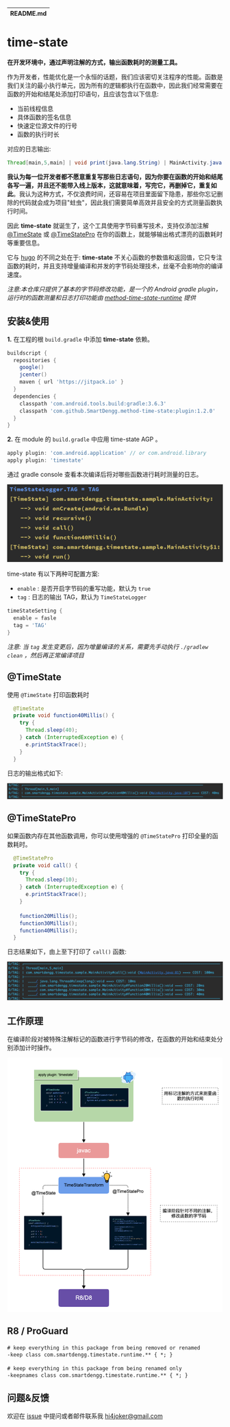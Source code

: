 | README.md |
|:---|


time-state
====

**在开发环境中，通过声明注解的方式，输出函数耗时的测量工具。**

作为开发者，性能优化是一个永恒的话题，我们应该密切关注程序的性能。函数是我们关注的最小执行单元，因为所有的逻辑都执行在函数中，因此我们经常需要在函数的开始和结尾处添加打印语句，且应该包含以下信息:

- 当前线程信息
- 具体函数的签名信息
- 快速定位源文件的行号
- 函数的执行时长


对应的日志输出:

```java
Thread[main,5,main] | void print(java.lang.String) | MainActivity.java:18 | COST: 229ms
```

**我认为每一位开发者都不愿意重复写那些日志语句，因为你要在函数的开始和结尾各写一遍，并且还不能带入线上版本，这就意味着，写完它，再删掉它，重复如此**。我认为这种方式，不仅浪费时间，还容易在项目里面留下隐患，那些你忘记删除的代码就会成为项目"蛀虫"，因此我们需要简单高效并且安全的方式测量函数执行时间。


因此 **time-state** 就诞生了，这个工具使用字节码重写技术，支持仅添加注解 [@TimeState](#jump-time-state) 或 [@TimeStatePro](#jump-time-state-pro) 在你的函数上，就能够输出格式漂亮的函数耗时等重要信息。


它与 [hugo](https://github.com/JakeWharton/hugo) 的不同之处在于:   **time-state** 不关心函数的参数值和返回值，它只专注函数的耗时，并且支持增量编译和并发的字节码处理技术，丝毫不会影响你的编译速度。

*注意:本仓库只提供了基本的字节码修改功能，是一个的 Android gradle plugin，运行时的函数测量和日志打印功能由 [method-time-state-runtime](https://github.com/SmartDengg/method-time-state-runtime) 提供*


安装&使用
----

**1.** 在工程的根 `build.gradle` 中添加 **time-state** 依赖。

```groovy
buildscript {
  repositories {
    google()
    jcenter()
    maven { url 'https://jitpack.io' }
  }
  dependencies {
    classpath 'com.android.tools.build:gradle:3.6.3'
    classpath 'com.github.SmartDengg.method-time-state:plugin:1.2.0'
  }
}
```

**2.** 在 module 的 `build.gradle` 中应用 time-state AGP 。

```groovy
apply plugin: 'com.android.application' // or com.android.library
apply plugin: 'timestate'
```

通过 gradle console 查看本次编译后将对哪些函数进行耗时测量的日志。

![](art/log_build.png)

time-state 有以下两种可配置方案:

- `enable` : 是否开启字节码的重写功能，默认为 `true`
- `tag` : 日志的输出 TAG，默认为 `TimeStateLogger`

```groovy
timeStateSetting {
  enable = fasle
  tag = 'TAG'
}
```

*注意: 当 `tag` 发生变更后，因为增量编译的关系，需要先手动执行 `./gradlew clean` ，然后再正常编译项目*

<span id="jump-time-state">@TimeState</span>
----

使用 `@TimeState` 打印函数耗时

```java
  @TimeState 
  private void function40Millis() {
    try {
      Thread.sleep(40);
    } catch (InterruptedException e) {
      e.printStackTrace();
    }
  }
```

日志的输出格式如下:

![](art/log_time_state.png)

<span id="jump-time-state-pro">@TimeStatePro</span>
----

如果函数内存在其他函数调用，你可以使用增强的 `@TimeStatePro` 打印全量的函数耗时。

```java
  @TimeStatePro 
  private void call() {
    try {
      Thread.sleep(10);
    } catch (InterruptedException e) {
      e.printStackTrace();
    }

    function20Millis();
    function30Millis();
    function40Millis();
  }
```

日志结果如下，由上至下打印了 `call()` 函数:

![](art/log_time_state_pro.png)

工作原理
----

在编译阶段对被特殊注解标记的函数进行字节码的修改，在函数的开始和结束处分别添加计时操作。

![](art/timestate.png)

R8 / ProGuard
----

```
# keep everything in this package from being removed or renamed
-keep class com.smartdengg.timestate.runtime.** { *; }

# keep everything in this package from being renamed only
-keepnames class com.smartdengg.timestate.runtime.** { *; }
```

问题&反馈
----

欢迎在 [issue](https://github.com/SmartDengg/method-time-state/issues) 中提问或者邮件联系我 hi4joker@gmail.com

